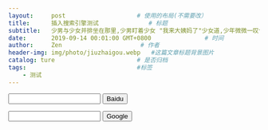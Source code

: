 ```yaml
---
layout:     post                    # 使用的布局(不需要改）
title:      插入搜索引擎测试              # 标题
subtitle:   少男与少女并排坐在那里,少男盯着少女 "我来大姨妈了"少女道,少年微微一叹气,但依然盯着少女,没有放弃的意思 "我痔疮犯了",少女道,少年微微一叹气,但依然盯着少女没有放弃的意思. "我口腔溃疡了"少女继续道,眼里满是委屈. 少年似乎终于放弃了,他满脸遗憾的道,那好吧, 那好吧,来个鸳鸯锅.   #副标题
date:       2019-09-14 00:01:00 GMT+0800               # 时间
author:     Zen                      # 作者
header-img: img/photo/jiuzhaigou.webp   #这篇文章标题背景图片
catalog: ture                       # 是否归档
tags:                               #标签
    - 测试
---
```

<!--baidu-->
<div align=”center”>
<form action="http://www.baidu.com/s">
<input type="text" name="wd" id="kw"/>
<input type="submit" value="Baidu" />
</form>


<!--google-->

<form action="http://www.google.com/search" method="get">
<input type="text" name="q" size="20" maxlength="255" value="" />
<input type="submit" name="btnG" value="Google" />
</form>
</div>
